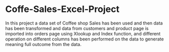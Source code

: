 # Coffe-Sales-Excel-Project
In this project a data set of Coffee shop Sales has been used and then data has been transformed and data from customers and product page is imported into orders page using Xlookup and Index function, and different operation on different columns has been performed on the data to generate meaning full outcome from the data.
